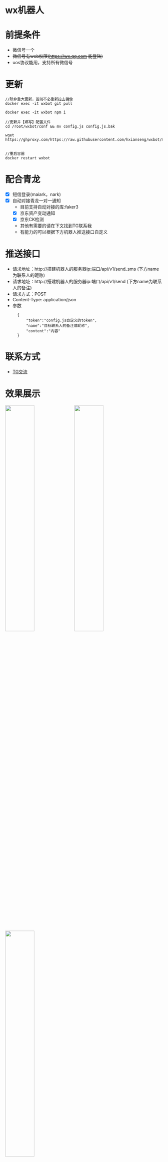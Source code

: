 # wx机器人

# 前提条件

- 微信号一个
- ~~微信号有web权限(https://wx.qq.com 能登陆)~~
- uos协议能用，支持所有微信号

# 更新
```
//除非重大更新，否则不必重新拉去镜像
docker exec -it wxbot git pull

docker exec -it wxbot npm i

//更新并【填写】配置文件
cd /root/wxbot/conf && mv config.js config.js.bak

wget  https://ghproxy.com/https://raw.githubusercontent.com/hxianseng/wxbot/master/src/conf/config.js


//重启容器
docker restart wxbot

```

# 配合青龙
- [x] 短信登录(maiark，nark)
- [x] 自动对接青龙一对一通知
  - 目前支持自动对接的库:faker3
  - [x] 京东资产变动通知
  - [x] 京东CK检测
  - 其他有需要的请在下文找到TG联系我
  - 有能力的可以根据下方机器人推送接口自定义


# 推送接口
- 请求地址：http://搭建机器人的服务器ip:端口/api/v1/send_sms  (下方name为联系人的昵称)
- 请求地址：http://搭建机器人的服务器ip:端口/api/v1/send      (下方name为联系人的备注)
- 请求方式：POST
- Content-Type: application/json
- 参数 
  ```
    {
        "token":"config.js自定义的token",
        "name":"目标联系人的备注或昵称",
        "content":"内容"
    }
  ```

# 联系方式
- [TG交流](https://t.me/+16_DY1GtTT9iN2Vl)

# 效果展示
<div>
    <img style="width:43%;display:inline-block;" src="https://img30.360buyimg.com/pop/jfs/t1/218863/3/8785/1707784/61c46ca0Ef1e882a8/933a55b36cef3a50.png" alt="">
    <img style="width:43%;display:inline-block" src="https://img30.360buyimg.com/pop/jfs/t1/223724/29/1134/887060/61c46cd9Ed668fd05/aa1797d848878136.png" alt="">
    <img style="width:43%;display:inline-block" src="https://img30.360buyimg.com/pop/jfs/t1/213651/31/12429/1480848/6209005dE22620c22/1ada447f53e572da.png" alt="">
</div>

# 安装

```
//安装docker
sudo curl -sSL get.docker.com | sh

//配置国内源
mkdir -p /etc/docker
tee /etc/docker/daemon.json <<-'EOF'
{
  "registry-mirrors": [
    "https://0b27f0a81a00f3560fbdc00ddd2f99e0.mirror.swr.myhuaweicloud.com",
    "https://ypzju6vq.mirror.aliyuncs.com",
    "https://registry.docker-cn.com",
    "http://hub-mirror.c.163.com",
    "https://docker.mirrors.ustc.edu.cn"
  ]
}
EOF

systemctl daemon-reload

systemctl restart docker

//拉取镜像
docker pull hxiansen/wxbot:latest

cd /root && mkdir -p wxbot/conf

//下载并【填写】配置文件
wget  https://ghproxy.com/https://raw.githubusercontent.com/hxianseng/wxbot/master/src/conf/config.js -P ./wxbot/conf/

//启动容器 
docker run -d \
	-v /root/wxbot/conf:/usr/wxbot/src/conf \
	--name wxbot \
	--net host \
	--restart always \
	hxiansen/wxbot:latest

//拉取最新代码
docker exec -it wxbot git pull

//更新依赖包
docker exec -it wxbot npm i

//重启容器
docker restart wxbot

//浏览器打开http://IP:端口/api/v1/qrcodeImage微信扫码登陆

//有问题查看容器日志
docker logs -f wxbot
```

# 使用
- 请把机器人设置为自动通过好友请求
- 添加机器人为好友
- 发送 菜单 给机器人


